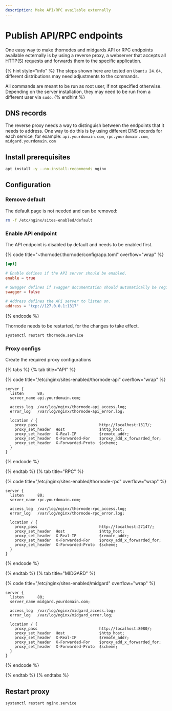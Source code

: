 ```yaml
---
description: Make API/RPC available externally
---
```


# Publish API/RPC endpoints

One easy way to make thornodes and midgards API or RPC endpoints available ecternally is by using a reverse proxy, a webserver that accepts all HTTP(S) requests and forwards them to the specific application.

{% hint style="info" %}
The steps shown here are tested on `Ubuntu 24.04`, different distributions may need adjustments to the commands.

All commands are meant to be run as root user, if not specified otherwise. Depending on the server installation, they may need to be run from a different user via `sudo`.
{% endhint %}

## DNS records

The reverse proxy needs a way to distinguish between the endpoints that it needs to address. One way to do this is by using different DNS records for each service, for example: `api.yourdomain.com`, `rpc.yourdomain.com`, `midgard.yourdomain.com`

## Install prerequisites

```sh
apt install -y --no-install-recommends nginx
```

## Configuration

### Remove default

The default page is not needed and can be removed:

```sh
rm -f /etc/nginx/sites-enabled/default
```

### Enable API endpoint

The API endpoint is disabled by default and needs to be enabled first.

{% code title="~thornode/.thornode/config/app.toml" overflow="wrap" %}

```toml
[api]

# Enable defines if the API server should be enabled.
enable = true

# Swagger defines if swagger documentation should automatically be registered.
swagger = false

# Address defines the API server to listen on.
address = "tcp://127.0.0.1:1317"
```

{% endcode %}

Thornode needs to be restarted, for the changes to take effect.

```sh
systemctl restart thornode.service
```

### Proxy configs

Create the required proxy configurations

{% tabs %}
{% tab title="API" %}

{% code title="/etc/nginx/sites-enabled/thornode-api" overflow="wrap" %}

```nginx
server {
  listen      80;
  server_name api.yourdomain.com;
  
  access_log  /var/log/nginx/thornode-api_access.log;
  error_log   /var/log/nginx/thornode-api_error.log;

  location / {
    proxy_pass                           http://localhost:1317/;
    proxy_set_header  Host               $http_host;
    proxy_set_header  X-Real-IP          $remote_addr;
    proxy_set_header  X-Forwarded-For    $proxy_add_x_forwarded_for;
    proxy_set_header  X-Forwarded-Proto  $scheme;
  }
}
```

{% endcode %}

{% endtab %}
{% tab title="RPC" %}

{% code title="/etc/nginx/sites-enabled/thornode-rpc" overflow="wrap" %}

```nginx
server {
  listen      80;
  server_name rpc.yourdomain.com;
  
  access_log  /var/log/nginx/thornode-rpc_access.log;
  error_log   /var/log/nginx/thornode-rpc_error.log;

  location / {
    proxy_pass                           http://localhost:27147/;
    proxy_set_header  Host               $http_host;
    proxy_set_header  X-Real-IP          $remote_addr;
    proxy_set_header  X-Forwarded-For    $proxy_add_x_forwarded_for;
    proxy_set_header  X-Forwarded-Proto  $scheme;
  }
}
```

{% endcode %}

{% endtab %}
{% tab title="MIDGARD" %}

{% code title="/etc/nginx/sites-enabled/midgard" overflow="wrap" %}

```nginx
server {
  listen      80;
  server_name midgard.yourdomain.com;
  
  access_log  /var/log/nginx/midgard_access.log;
  error_log   /var/log/nginx/midgard_error.log;

  location / {
    proxy_pass                           http://localhost:8080/;
    proxy_set_header  Host               $http_host;
    proxy_set_header  X-Real-IP          $remote_addr;
    proxy_set_header  X-Forwarded-For    $proxy_add_x_forwarded_for;
    proxy_set_header  X-Forwarded-Proto  $scheme;
  }
}
```

{% endcode %}

{% endtab %}
{% endtabs %}

## Restart proxy

```sh
systemctl restart nginx.service
```
